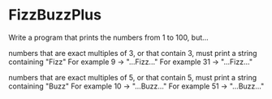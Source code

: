 # FizzBuzzPlus
Write a program that prints the numbers from 1 to 100, but...

numbers that are exact multiples of 3, 
or that contain 3, must print a string containing "Fizz"
   For example 9 -> "...Fizz..."
   For example 31 -> "...Fizz..."

numbers that are exact multiples of 5, 
or that contain 5, must print a string containing "Buzz"
   For example 10 -> "...Buzz..."
   For example 51 -> "...Buzz..."
